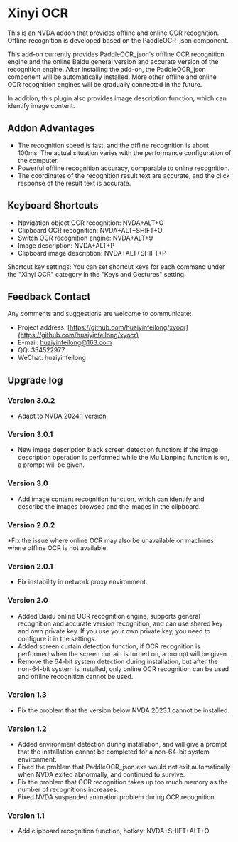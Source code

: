 # Xinyi OCR

This is an NVDA addon that provides offline and online OCR recognition. Offline recognition is developed based on the PaddleOCR_json component.

This add-on currently provides PaddleOCR_json's offline OCR recognition engine and the online Baidu general version and accurate version of the recognition engine. After installing the add-on, the PaddleOCR_json component will be automatically installed. More other offline and online OCR recognition engines will be gradually connected in the future.

In addition, this plugin also provides image description function, which can identify image content.

## Addon Advantages

* The recognition speed is fast, and the offline recognition is about 100ms. The actual situation varies with the performance configuration of the computer.
* Powerful offline recognition accuracy, comparable to online recognition.
* The coordinates of the recognition result text are accurate, and the click response of the result text is accurate.

## Keyboard Shortcuts

* Navigation object OCR recognition: NVDA+ALT+O
* Clipboard OCR recognition: NVDA+ALT+SHIFT+O
* Switch OCR recognition engine: NVDA+ALT+9
* Image description: NVDA+ALT+P
* Clipboard image description: NVDA+ALT+SHIFT+P

Shortcut key settings: You can set shortcut keys for each command under the "Xinyi OCR" category in the "Keys and Gestures" setting.

## Feedback Contact

Any comments and suggestions are welcome to communicate:

* Project address: [https://github.com/huaiyinfeilong/xyocr](https://github.com/huaiyinfeilong/xyocr)
* E-mail: huaiyinfeilong@163.com
* QQ: 354522977
* WeChat: huaiyinfeilong

## Upgrade log

### Version 3.0.2

* Adapt to NVDA 2024.1 version.

### Version 3.0.1

* New image description black screen detection function: If the image description operation is performed while the Mu Lianping function is on, a prompt will be given.

### Version 3.0

* Add image content recognition function, which can identify and describe the images browsed and the images in the clipboard.

### Version 2.0.2

*Fix the issue where online OCR may also be unavailable on machines where offline OCR is not available.

### Version 2.0.1

* Fix instability in network proxy environment.

### Version 2.0

* Added Baidu online OCR recognition engine, supports general recognition and accurate version recognition, and can use shared key and own private key. If you use your own private key, you need to configure it in the settings.
* Added screen curtain detection function, if OCR recognition is performed when the screen curtain is turned on, a prompt will be given.
* Remove the 64-bit system detection during installation, but after the non-64-bit system is installed, only online OCR recognition can be used and offline recognition cannot be used.

### Version 1.3

* Fix the problem that the version below NVDA 2023.1 cannot be installed.

### Version 1.2

* Added environment detection during installation, and will give a prompt that the installation cannot be completed for a non-64-bit system environment.
* Fixed the problem that PaddleOCR_json.exe would not exit automatically when NVDA exited abnormally, and continued to survive.
* Fix the problem that OCR recognition takes up too much memory as the number of recognitions increases.
* Fixed NVDA suspended animation problem during OCR recognition.

### Version 1.1

* Add clipboard recognition function, hotkey: NVDA+SHIFT+ALT+O
